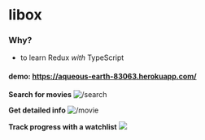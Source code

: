 # libox
### Why?
- to learn Redux _with_ TypeScript

#### demo: https://aqueous-earth-83063.herokuapp.com/

**Search for movies**
![/search](https://i.postimg.cc/QdhVzzGP/Screenshot-2021-06-13-at-17-36-53.png)

**Get detailed info**
![/movie](https://i.postimg.cc/SxJHmShz/Screenshot-2021-06-23-at-21-27-27.png)

**Track progress with a watchlist**
![](https://i.postimg.cc/h42CvkM8/Screenshot-2021-06-23-at-21-29-38.png)

